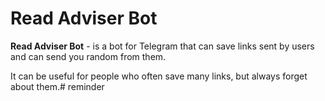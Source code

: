 # Read Adviser Bot

**Read Adviser Bot** - is a bot for Telegram that can save links sent by users and can send you random from them.

It can be useful for people who often save many links, but always forget about them.# reminder
